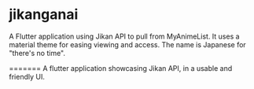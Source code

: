 # jikanganai


A Flutter application using Jikan API to pull from MyAnimeList.
It uses a material theme for easing viewing and access.
The name is Japanese for "there's no time".

=======
A flutter application showcasing Jikan API, in a usable and friendly UI.

